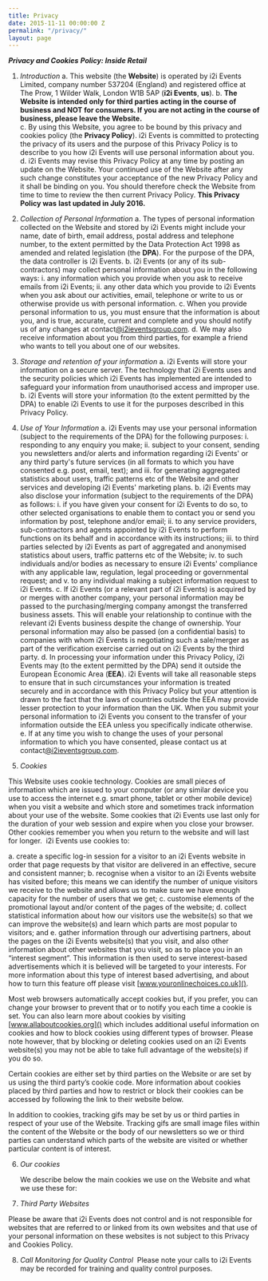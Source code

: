 ```yaml
---
title: Privacy
date: 2015-11-11 00:00:00 Z
permalink: "/privacy/"
layout: page
---
```


**_Privacy and Cookies_** **_Policy: Inside Retail_**

1. _Introduction_
a. This website (the **Website**) is operated by i2i Events Limited, company number 537204 (England) and registered office at The Prow, 1 Wilder Walk, London W1B 5AP (**i2i Events**, **us**).
b. **The Website is intended only for third parties acting in the course of business and NOT for consumers. If you are not acting in the course of business, please leave the Website.**  
c. By using this Website, you agree to be bound by this privacy and cookies policy (the **Privacy Policy**). i2i Events is committed to protecting the privacy of its users and the purpose of this Privacy Policy is to describe to you how i2i Events will use personal information about you.
d. i2i Events may revise this Privacy Policy at any time by posting an update on the Website. Your continued use of the Website after any such change constitutes your acceptance of the new Privacy Policy and it shall be binding on you. You should therefore check the Website from time to time to review the then current Privacy Policy.  **This Privacy Policy was** **last updated in July 2016.**

2. _Collection of Personal Information_
a. The types of personal information collected on the Website and stored by i2i Events might include your name, date of birth, email address, postal address and telephone number, to the extent permitted by the Data Protection Act 1998 as amended and related legislation (the **DPA**). For the purpose of the DPA, the data controller is i2i Events.
b. i2i Events (or any of its sub-contractors) may collect personal information about you in the following ways:
i. any information which you provide when you ask to receive emails from i2i Events;
ii. any other data which you provide to i2i Events when you ask about our activities, email, telephone or write to us or otherwise provide us with personal information.
c. When you provide personal information to us, you must ensure that the information is about you, and is true, accurate, current and complete and you should notify us of any changes at contact[@i2ieventsgroup.com]().
d. We may also receive information about you from third parties, for example a friend who wants to tell you about one of our websites.

3. _Storage and retention of your information_
a. i2i Events will store your information on a secure server. The technology that i2i Events uses and the security policies which i2i Events has implemented are intended to safeguard your information from unauthorised access and improper use.
b. i2i Events will store your information (to the extent permitted by the DPA) to enable i2i Events to use it for the purposes described in this Privacy Policy.

4. _Use of Your Information_
a. i2i Events may use your personal information (subject to the requirements of the DPA) for the following purposes:
i. responding to any enquiry you make;
ii. subject to your consent, sending you newsletters and/or alerts and information regarding i2i Events' or any third party's future services (in all formats to which you have consented e.g. post, email, text); and
iii. for generating aggregated statistics about users, traffic patterns etc of the Website and other services and developing i2i Events' marketing plans.
b. i2i Events may also disclose your information (subject to the requirements of the DPA) as follows:
i. if you have given your consent for i2i Events to do so, to other selected organisations to enable them to contact you or send you information by post, telephone and/or email;
ii. to any service providers, sub-contractors and agents appointed by i2i Events to perform functions on its behalf and in accordance with its instructions;
iii. to third parties selected by i2i Events as part of aggregated and anonymised statistics about users, traffic patterns etc of the Website;
iv. to such individuals and/or bodies as necessary to ensure i2i Events' compliance with any applicable law, regulation, legal proceeding or governmental request; and
v. to any individual making a subject information request to i2i Events.
c. If i2i Events (or a relevant part of i2i Events) is acquired by or merges with another company, your personal information may be passed to the purchasing/merging company amongst the transferred business assets. This will enable your relationship to continue with the relevant i2i Events business despite the change of ownership. Your personal information may also be passed (on a confidential basis) to companies with whom i2i Events is negotiating such a sale/merger as part of the verification exercise carried out on i2i Events by the third party.
d. In processing your information under this Privacy Policy, i2i Events may (to the extent permitted by the DPA) send it outside the European Economic Area (**EEA**). i2i Events will take all reasonable steps to ensure that in such circumstances your information is treated securely and in accordance with this Privacy Policy but your attention is drawn to the fact that the laws of countries outside the EEA may provide lesser protection to your information than the UK. When you submit your personal information to i2i Events you consent to the transfer of your information outside the EEA unless you specifically indicate otherwise.
e. If at any time you wish to change the uses of your personal information to which you have consented, please contact us at contact[@i2ieventsgroup.com]().

5. _Cookies _

This Website uses cookie technology. Cookies are small pieces of information which are issued to your computer (or any similar device you use to access the internet e.g. smart phone, tablet or other mobile device) when you visit a website and which store and sometimes track information about your use of the website. Some cookies that i2i Events use last only for the duration of your web session and expire when you close your browser. Other cookies remember you when you return to the website and will last for longer.  i2i Events use cookies to:

a. create a specific log-in session for a visitor to an i2i Events website in order that page requests by that visitor are delivered in an effective, secure and consistent manner;
b. recognise when a visitor to an i2i Events website has visited before; this means we can identify the number of unique visitors we receive to the website and allows us to make sure we have enough capacity for the number of users that we get;
c. customise elements of the promotional layout and/or content of the pages of the website;
d. collect statistical information about how our visitors use the website(s) so that we can improve the website(s) and learn which parts are most popular to visitors; and
e. gather information through our advertising partners, about the pages on the i2i Events website(s) that you visit, and also other information about other websites that you visit, so as to place you in an “interest segment”. This information is then used to serve interest-based advertisements which it is believed will be targeted to your interests. For more information about this type of interest based advertising, and about how to turn this feature off please visit [www.youronlinechoices.co.uk]().  

Most web browsers automatically accept cookies but, if you prefer, you can change your browser to prevent that or to notify you each time a cookie is set. You can also learn more about cookies by visiting [www.allaboutcookies.org]() which includes additional useful information on cookies and how to block cookies using different types of browser. Please note however, that by blocking or deleting cookies used on an i2i Events website(s) you may not be able to take full advantage of the website(s) if you do so.

Certain cookies are either set by third parties on the Website or are set by us using the third party’s cookie code. More information about cookies placed by third parties and how to restrict or block their cookies can be accessed by following the link to their website below.

In addition to cookies, tracking gifs may be set by us or third parties in respect of your use of the Website. Tracking gifs are small image files within the content of the Website or the body of our newsletters so we or third parties can understand which parts of the website are visited or whether particular content is of interest.

6. _Our cookies_ 

	We describe below the main cookies we use on the Website and what we use these for:

7. _Third Party Websites_

Please be aware that i2i Events does not control and is not responsible for websites that are referred to or linked from its own websites and that use of your personal information on these websites is not subject to this Privacy and Cookies Policy.

8. _Call Monitoring for Quality Control_ 
Please note your calls to i2i Events may be recorded for training and quality control purposes.

 

